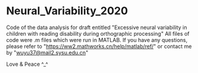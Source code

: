 # Neural_Variability_2020
Code of the data analysis for draft entitled "Excessive neural variability in children with reading disability during orthographic processing"
All files of code were  .m files which were run in MATLAB.
If you have any questions, please refer to "https://ww2.mathworks.cn/help/matlab/ref/" or contact me by "wuyu37@mail2.sysu.edu.cn"  

Love & Peace
^_^
